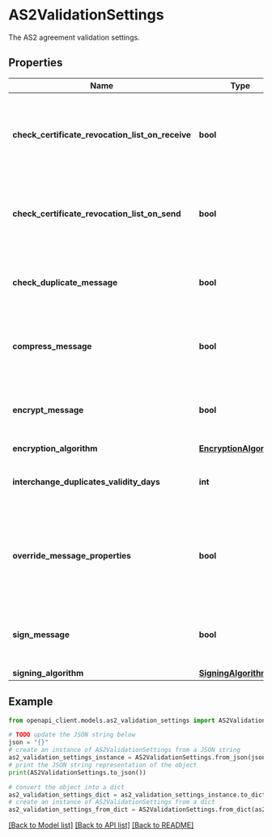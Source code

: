 # AS2ValidationSettings

The AS2 agreement validation settings.

## Properties

Name | Type | Description | Notes
------------ | ------------- | ------------- | -------------
**check_certificate_revocation_list_on_receive** | **bool** | The value indicating whether to check for certificate revocation list on receive. | 
**check_certificate_revocation_list_on_send** | **bool** | The value indicating whether to check for certificate revocation list on send. | 
**check_duplicate_message** | **bool** | The value indicating whether to check for duplicate message. | 
**compress_message** | **bool** | The value indicating whether the message has to be compressed. | 
**encrypt_message** | **bool** | The value indicating whether the message has to be encrypted. | 
**encryption_algorithm** | [**EncryptionAlgorithm**](EncryptionAlgorithm.md) |  | 
**interchange_duplicates_validity_days** | **int** | The number of days to look back for duplicate interchange. | 
**override_message_properties** | **bool** | The value indicating whether to override incoming message properties with those in agreement. | 
**sign_message** | **bool** | The value indicating whether the message has to be signed. | 
**signing_algorithm** | [**SigningAlgorithm**](SigningAlgorithm.md) |  | [optional] 

## Example

```python
from openapi_client.models.as2_validation_settings import AS2ValidationSettings

# TODO update the JSON string below
json = "{}"
# create an instance of AS2ValidationSettings from a JSON string
as2_validation_settings_instance = AS2ValidationSettings.from_json(json)
# print the JSON string representation of the object
print(AS2ValidationSettings.to_json())

# convert the object into a dict
as2_validation_settings_dict = as2_validation_settings_instance.to_dict()
# create an instance of AS2ValidationSettings from a dict
as2_validation_settings_from_dict = AS2ValidationSettings.from_dict(as2_validation_settings_dict)
```
[[Back to Model list]](../README.md#documentation-for-models) [[Back to API list]](../README.md#documentation-for-api-endpoints) [[Back to README]](../README.md)


